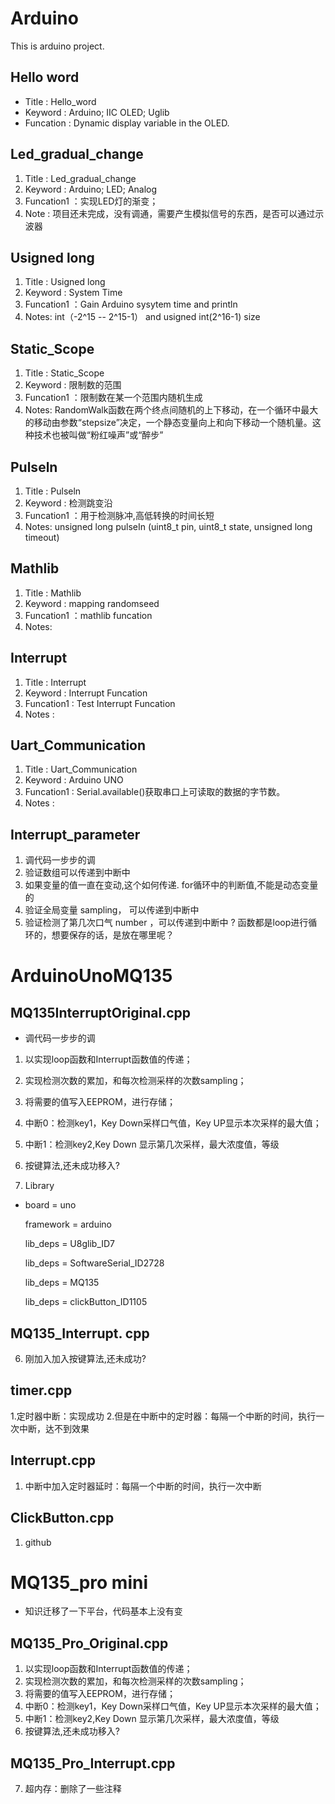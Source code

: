 # Arduino
This is arduino project.
## Hello word 
+ Title :     Hello_word
+ Keyword :   Arduino; IIC OLED; Uglib
+ Funcation : Dynamic display variable in the OLED.
## Led_gradual_change
1. Title :     Led_gradual_change
2. Keyword :   Arduino; LED; Analog
3. Funcation1 ：实现LED灯的渐变；
4. Note : 项目还未完成，没有调通，需要产生模拟信号的东西，是否可以通过示波器
## Usigned long
1. Title :     Usigned long
2. Keyword :   System Time 
3. Funcation1 ：Gain Arduino sysytem time and println
4. Notes: int（-2^15 -- 2^15-1） and usigned int(2^16-1) size
## Static_Scope
1. Title :     Static_Scope
2. Keyword :   限制数的范围 
3. Funcation1 ：限制数在某一个范围内随机生成
4. Notes:       RandomWalk函数在两个终点间随机的上下移动，在一个循环中最大的移动由参数“stepsize”决定，一个静态变量向上和向下移动一个随机量。这种技术也被叫做“粉红噪声”或“醉步”
## Pulseln
1. Title :      Pulseln
2. Keyword :    检测跳变沿 
3. Funcation1 ：用于检测脉冲,高低转换的时间长短
4. Notes:       unsigned long pulseIn (uint8_t pin, uint8_t state, unsigned long timeout) 
## Mathlib
1. Title :      Mathlib
2. Keyword :    mapping randomseed 
3. Funcation1 ：mathlib funcation
4. Notes:       
## Interrupt 
1. Title :     Interrupt 
2. Keyword :   Interrupt Funcation
3. Funcation1 : Test Interrupt Funcation
4. Notes : 
## Uart_Communication 
1. Title :     Uart_Communication 
2. Keyword :   Arduino UNO
3. Funcation1 : Serial.available()获取串口上可读取的数据的字节数。
4. Notes : 
## Interrupt_parameter

1. 调代码一步步的调
2. 验证数组可以传递到中断中
3. 如果变量的值一直在变动,这个如何传递. for循环中的判断值,不能是动态变量的
4. 验证全局变量 sampling， 可以传递到中断中
5. 验证检测了第几次口气 number ，可以传递到中断中 ?  函数都是loop进行循环的，想要保存的话，是放在哪里呢？

# ArduinoUnoMQ135

## MQ135InterruptOriginal.cpp

+ 调代码一步步的调

1. 以实现loop函数和Interrupt函数值的传递；
2. 实现检测次数的累加，和每次检测采样的次数sampling；
3. 将需要的值写入EEPROM，进行存储； 
4. 中断0：检测key1，Key Down采样口气值，Key UP显示本次采样的最大值；
5. 中断1：检测key2,Key Down 显示第几次采样，最大浓度值，等级
6. 按键算法,还未成功移入?

7.  Library

   + board = uno

     framework = arduino

     lib_deps = U8glib_ID7

     lib_deps = SoftwareSerial_ID2728

     lib_deps = MQ135

     lib_deps = clickButton_ID1105

## MQ135_Interrupt. cpp

6. 刚加入加入按键算法,还未成功?

## timer.cpp

1.定时器中断：实现成功
2.但是在中断中的定时器：每隔一个中断的时间，执行一次中断，达不到效果

## Interrupt.cpp

1. 中断中加入定时器延时：每隔一个中断的时间，执行一次中断

## ClickButton.cpp

1. github

# MQ135_pro mini

+ 知识迁移了一下平台，代码基本上没有变

## MQ135_Pro_Original.cpp

1. 以实现loop函数和Interrupt函数值的传递；
2. 实现检测次数的累加，和每次检测采样的次数sampling；
3. 将需要的值写入EEPROM，进行存储； 
4. 中断0：检测key1，Key Down采样口气值，Key UP显示本次采样的最大值；
5. 中断1：检测key2,Key Down 显示第几次采样，最大浓度值，等级
6. 按键算法,还未成功移入?

## MQ135_Pro_Interrupt.cpp

7. 超内存：删除了一些注释